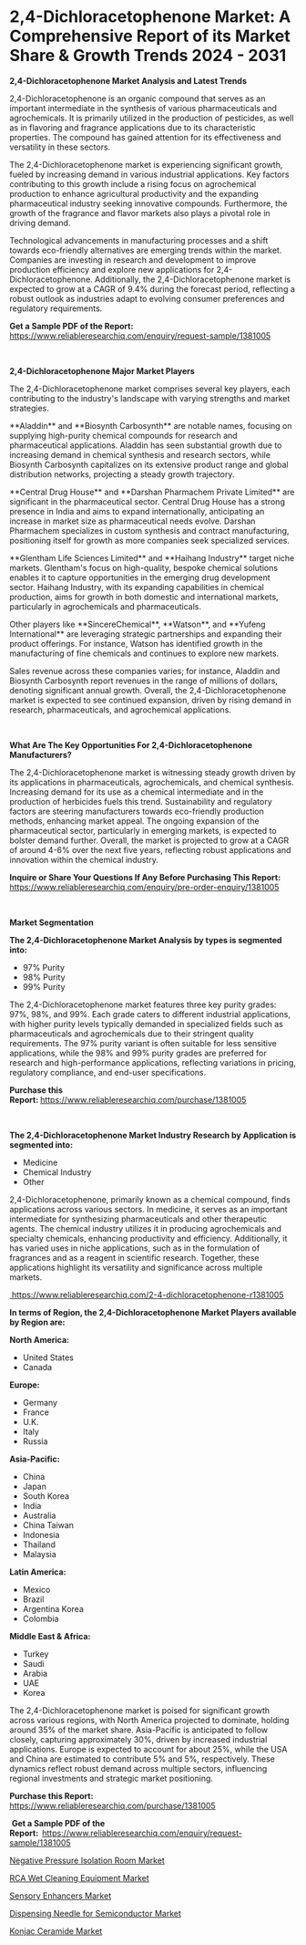 <p><h1>2,4-Dichloracetophenone Market: A Comprehensive Report of its Market Share & Growth Trends 2024 - 2031</h1></p><p><strong>2,4-Dichloracetophenone Market Analysis and Latest Trends</strong></p>
<p><p>2,4-Dichloracetophenone is an organic compound that serves as an important intermediate in the synthesis of various pharmaceuticals and agrochemicals. It is primarily utilized in the production of pesticides, as well as in flavoring and fragrance applications due to its characteristic properties. The compound has gained attention for its effectiveness and versatility in these sectors.</p><p>The 2,4-Dichloracetophenone market is experiencing significant growth, fueled by increasing demand in various industrial applications. Key factors contributing to this growth include a rising focus on agrochemical production to enhance agricultural productivity and the expanding pharmaceutical industry seeking innovative compounds. Furthermore, the growth of the fragrance and flavor markets also plays a pivotal role in driving demand.</p><p>Technological advancements in manufacturing processes and a shift towards eco-friendly alternatives are emerging trends within the market. Companies are investing in research and development to improve production efficiency and explore new applications for 2,4-Dichloracetophenone. Additionally, the 2,4-Dichloracetophenone market is expected to grow at a CAGR of 9.4% during the forecast period, reflecting a robust outlook as industries adapt to evolving consumer preferences and regulatory requirements.</p></p>
<p><strong>Get a Sample PDF of the Report:&nbsp;</strong> <a href="https://www.reliableresearchiq.com/enquiry/request-sample/1381005?utm_campaign=1159&utm_medium=2&utm_source=Github&utm_content=ia&utm_term=05122024&utm_id=24-dichloracetophenone">https://www.reliableresearchiq.com/enquiry/request-sample/1381005</a></p>
<p>&nbsp;</p>
<p><strong>2,4-Dichloracetophenone Major Market Players</strong></p>
<p><p>The 2,4-Dichloracetophenone market comprises several key players, each contributing to the industry's landscape with varying strengths and market strategies. </p><p>**Aladdin** and **Biosynth Carbosynth** are notable names, focusing on supplying high-purity chemical compounds for research and pharmaceutical applications. Aladdin has seen substantial growth due to increasing demand in chemical synthesis and research sectors, while Biosynth Carbosynth capitalizes on its extensive product range and global distribution networks, projecting a steady growth trajectory.</p><p>**Central Drug House** and **Darshan Pharmachem Private Limited** are significant in the pharmaceutical sector. Central Drug House has a strong presence in India and aims to expand internationally, anticipating an increase in market size as pharmaceutical needs evolve. Darshan Pharmachem specializes in custom synthesis and contract manufacturing, positioning itself for growth as more companies seek specialized services.</p><p>**Glentham Life Sciences Limited** and **Haihang Industry** target niche markets. Glentham's focus on high-quality, bespoke chemical solutions enables it to capture opportunities in the emerging drug development sector. Haihang Industry, with its expanding capabilities in chemical production, aims for growth in both domestic and international markets, particularly in agrochemicals and pharmaceuticals.</p><p>Other players like **SincereChemical**, **Watson**, and **Yufeng International** are leveraging strategic partnerships and expanding their product offerings. For instance, Watson has identified growth in the manufacturing of fine chemicals and continues to explore new markets. </p><p>Sales revenue across these companies varies; for instance, Aladdin and Biosynth Carbosynth report revenues in the range of millions of dollars, denoting significant annual growth. Overall, the 2,4-Dichloracetophenone market is expected to see continued expansion, driven by rising demand in research, pharmaceuticals, and agrochemical applications.</p></p>
<p>&nbsp;</p>
<p><strong>What Are The Key Opportunities For 2,4-Dichloracetophenone Manufacturers?</strong></p>
<p><p>The 2,4-Dichloracetophenone market is witnessing steady growth driven by its applications in pharmaceuticals, agrochemicals, and chemical synthesis. Increasing demand for its use as a chemical intermediate and in the production of herbicides fuels this trend. Sustainability and regulatory factors are steering manufacturers towards eco-friendly production methods, enhancing market appeal. The ongoing expansion of the pharmaceutical sector, particularly in emerging markets, is expected to bolster demand further. Overall, the market is projected to grow at a CAGR of around 4-6% over the next five years, reflecting robust applications and innovation within the chemical industry.</p></p>
<p><strong>Inquire or Share Your Questions If Any Before Purchasing This Report:</strong> <a href="https://www.reliableresearchiq.com/enquiry/pre-order-enquiry/1381005?utm_campaign=1159&utm_medium=2&utm_source=Github&utm_content=ia&utm_term=05122024&utm_id=24-dichloracetophenone">https://www.reliableresearchiq.com/enquiry/pre-order-enquiry/1381005</a></p>
<p>&nbsp;</p>
<p><strong>Market Segmentation</strong></p>
<p><strong>The 2,4-Dichloracetophenone Market Analysis by types is segmented into:</strong></p>
<p><ul><li>97% Purity</li><li>98% Purity</li><li>99% Purity</li></ul></p>
<p><p>The 2,4-Dichloracetophenone market features three key purity grades: 97%, 98%, and 99%. Each grade caters to different industrial applications, with higher purity levels typically demanded in specialized fields such as pharmaceuticals and agrochemicals due to their stringent quality requirements. The 97% purity variant is often suitable for less sensitive applications, while the 98% and 99% purity grades are preferred for research and high-performance applications, reflecting variations in pricing, regulatory compliance, and end-user specifications.</p></p>
<p><strong>Purchase this Report:&nbsp;</strong><a href="https://www.reliableresearchiq.com/purchase/1381005?utm_campaign=1159&utm_medium=2&utm_source=Github&utm_content=ia&utm_term=05122024&utm_id=24-dichloracetophenone">https://www.reliableresearchiq.com/purchase/1381005</a></p>
<p>&nbsp;</p>
<p><strong>The 2,4-Dichloracetophenone Market Industry Research by Application is segmented into:</strong></p>
<p><ul><li>Medicine</li><li>Chemical Industry</li><li>Other</li></ul></p>
<p><p>2,4-Dichloracetophenone, primarily known as a chemical compound, finds applications across various sectors. In medicine, it serves as an important intermediate for synthesizing pharmaceuticals and other therapeutic agents. The chemical industry utilizes it in producing agrochemicals and specialty chemicals, enhancing productivity and efficiency. Additionally, it has varied uses in niche applications, such as in the formulation of fragrances and as a reagent in scientific research. Together, these applications highlight its versatility and significance across multiple markets.</p></p>
<p><a href="https://www.reliableresearchiq.com/2-4-dichloracetophenone-r1381005?utm_campaign=1159&utm_medium=2&utm_source=Github&utm_content=ia&utm_term=05122024&utm_id=24-dichloracetophenone">&nbsp;https://www.reliableresearchiq.com/2-4-dichloracetophenone-r1381005</a></p>
<p><strong>In terms of Region, the 2,4-Dichloracetophenone Market Players available by Region are:</strong></p>
<p>
    <p> <strong> North America: </strong>
        <ul>
            <li>United States</li>
            <li>Canada</li>
        </ul>
        </p> 
    <p> <strong> Europe: </strong>
        <ul>
            <li>Germany</li>
            <li>France</li>
            <li>U.K.</li>
            <li>Italy</li>
            <li>Russia</li>
        </ul>
        </p> 
    <p> <strong> Asia-Pacific: </strong>
        <ul>
            <li>China</li>
            <li>Japan</li>
            <li>South Korea</li>
            <li>India</li>
            <li>Australia</li>
            <li>China Taiwan</li>
            <li>Indonesia</li>
            <li>Thailand</li>
            <li>Malaysia</li>
        </ul>
        </p> 
    <p> <strong> Latin America: </strong>
        <ul>
            <li>Mexico</li>
            <li>Brazil</li>
            <li>Argentina Korea</li>
            <li>Colombia</li>
        </ul>
        </p> 
    <p> <strong> Middle East & Africa: </strong>
        <ul>
            <li>Turkey</li>
            <li>Saudi</li>
            <li>Arabia</li>
            <li>UAE</li>
            <li>Korea</li>
        </ul>
    </p>
    </p>
<p><p>The 2,4-Dichloracetophenone market is poised for significant growth across various regions, with North America projected to dominate, holding around 35% of the market share. Asia-Pacific is anticipated to follow closely, capturing approximately 30%, driven by increased industrial applications. Europe is expected to account for about 25%, while the USA and China are estimated to contribute 5% and 5%, respectively. These dynamics reflect robust demand across multiple sectors, influencing regional investments and strategic market positioning.</p></p>
<p><strong>Purchase this Report: </strong><a href="https://www.reliableresearchiq.com/purchase/1381005?utm_campaign=1159&utm_medium=2&utm_source=Github&utm_content=ia&utm_term=05122024&utm_id=24-dichloracetophenone">https://www.reliableresearchiq.com/purchase/1381005</a></p>
<p>&nbsp;<strong>Get a Sample PDF of the Report:&nbsp;&nbsp;</strong><a href="https://www.reliableresearchiq.com/enquiry/request-sample/1381005?utm_campaign=1159&utm_medium=2&utm_source=Github&utm_content=ia&utm_term=05122024&utm_id=24-dichloracetophenone">https://www.reliableresearchiq.com/enquiry/request-sample/1381005</a></p>
<p><strong></strong></p>
<p><p><a href="https://www.linkedin.com/pulse/examining-negative-pressure-isolation-roommarket-factorsinfluencing-wvu1e?utm_campaign=1159&utm_medium=2&utm_source=Github&utm_content=ia&utm_term=05122024&utm_id=24-dichloracetophenone">Negative Pressure Isolation Room Market</a></p><p><a href="https://issuu.com/reportprime-2/docs/rca-wet-cleaning-equipment-market-size-2030.pptx?utm_campaign=1159&utm_medium=2&utm_source=Github&utm_content=ia&utm_term=05122024&utm_id=24-dichloracetophenone">RCA Wet Cleaning Equipment Market</a></p><p><a href="https://www.linkedin.com/pulse/study-forecastingthe-globalsensory-enhancers-market-growingat-puxre?utm_campaign=1159&utm_medium=2&utm_source=Github&utm_content=ia&utm_term=05122024&utm_id=24-dichloracetophenone">Sensory Enhancers Market</a></p><p><a href="https://issuu.com/reportprime-2/docs/dispensing-needle-for-semiconductor-market-size-20?utm_campaign=1159&utm_medium=2&utm_source=Github&utm_content=ia&utm_term=05122024&utm_id=24-dichloracetophenone">Dispensing Needle for Semiconductor Market</a></p><p><a href="https://www.linkedin.com/pulse/konjac-ceramide-market-analysis-forecast-127-cagr-detailed-8vbze?utm_campaign=1159&utm_medium=2&utm_source=Github&utm_content=ia&utm_term=05122024&utm_id=24-dichloracetophenone">Konjac Ceramide Market</a></p></p>